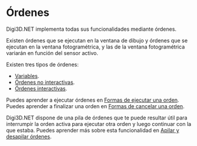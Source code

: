 # Órdenes

Digi3D.NET implementa todas sus funcionalidades mediante órdenes.

Existen órdenes que se ejecutan en la ventana de dibujo y órdenes que se ejecutan en la ventana fotogramétrica, y las de la ventana fotogramétrica variarán en función del sensor activo.

Existen tres tipos de órdenes:

* [Variables](../ventana-de-dibujo/variables/).
* [Órdenes no interactivas](ordenes-no-interactivas.md).
* [Órdenes interactivas](ordenes-interactivas.md).

Puedes aprender a ejecutar órdenes en [Formas de ejecutar una orden](formas-de-ejecutar-una-orden/).  
Puedes aprender a finalizar una orden en [Formas de cancelar una orden](formas-de-cancelar-una-orden.md).

Digi3D.NET dispone de una pila de órdenes que te puede resultar útil para interrumpir la orden activa para ejecutar otra orden y luego continuar con la que estaba. Puedes aprender más sobre esta funcionalidad en [Apilar y desapilar órdenes](apilar-y-desapilar-ordenes.md).

